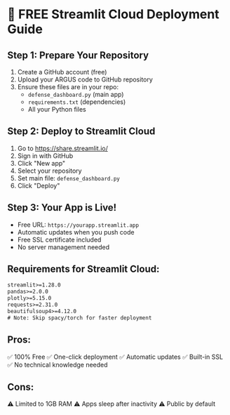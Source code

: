 # 🚀 FREE Streamlit Cloud Deployment Guide

## Step 1: Prepare Your Repository
1. Create a GitHub account (free)
2. Upload your ARGUS code to GitHub repository
3. Ensure these files are in your repo:
   - `defense_dashboard.py` (main app)
   - `requirements.txt` (dependencies)
   - All your Python files

## Step 2: Deploy to Streamlit Cloud
1. Go to https://share.streamlit.io/
2. Sign in with GitHub
3. Click "New app"
4. Select your repository
5. Set main file: `defense_dashboard.py`
6. Click "Deploy"

## Step 3: Your App is Live!
- Free URL: `https://yourapp.streamlit.app`
- Automatic updates when you push code
- Free SSL certificate included
- No server management needed

## Requirements for Streamlit Cloud:
```txt
streamlit>=1.28.0
pandas>=2.0.0
plotly>=5.15.0
requests>=2.31.0
beautifulsoup4>=4.12.0
# Note: Skip spacy/torch for faster deployment
```

## Pros:
✅ 100% Free
✅ One-click deployment
✅ Automatic updates
✅ Built-in SSL
✅ No technical knowledge needed

## Cons:
⚠️ Limited to 1GB RAM
⚠️ Apps sleep after inactivity
⚠️ Public by default